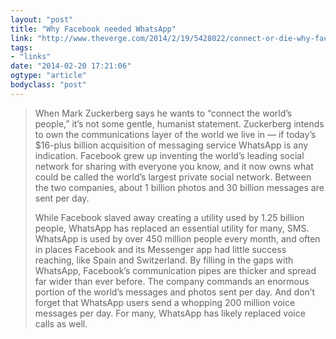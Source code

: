 ```yaml
---
layout: "post"
title: "Why Facebook needed WhatsApp"
link: "http://www.theverge.com/2014/2/19/5428022/connect-or-die-why-facebook-needed-whatsapp"
tags: 
- "links"
date: "2014-02-20 17:21:06"
ogtype: "article"
bodyclass: "post"
---
```


> When Mark Zuckerberg says he wants to “connect the world’s people,” it’s not some gentle, humanist statement. Zuckerberg intends to own the communications layer of the world we live in — if today’s $16-plus billion acquisition of messaging service WhatsApp is any indication. Facebook grew up inventing the world’s leading social network for sharing with everyone you know, and it now owns what could be called the world’s largest private social network. Between the two companies, about 1 billion photos and 30 billion messages are sent per day.
> 
> While Facebook slaved away creating a utility used by 1.25 billion people, WhatsApp has replaced an essential utility for many, SMS. WhatsApp is used by over 450 million people every month, and often in places Facebook and its Messenger app had little success reaching, like Spain and Switzerland. By filling in the gaps with WhatsApp, Facebook’s communication pipes are thicker and spread far wider than ever before. The company commands an enormous portion of the world’s messages and photos sent per day. And don’t forget that WhatsApp users send a whopping 200 million voice messages per day. For many, WhatsApp has likely replaced voice calls as well.
